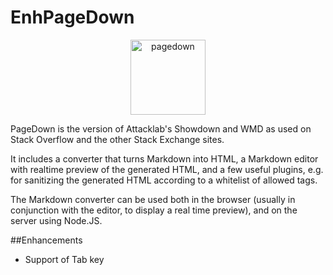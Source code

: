 EnhPageDown
===========
<div align="center">
 <img  height="120" src="http://km.support.apple.com/library/APPLE/APPLECARE_ALLGEOS/HT1216/Mac%20Page%20Down.png" alt="pagedown" />
 </div>



PageDown is the version of Attacklab's Showdown and WMD as used on Stack Overflow and the other Stack Exchange sites.

It includes a converter that turns Markdown into HTML, a Markdown editor with realtime preview of the generated HTML, and a few useful plugins, e.g. for sanitizing the generated HTML according to a whitelist of allowed tags.

The Markdown converter can be used both in the browser (usually in conjunction with the editor, to display a real time preview), and on the server using Node.JS.

##Enhancements
  * Support of Tab key
